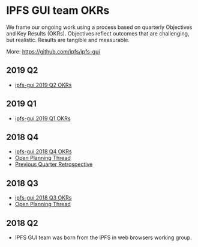 # IPFS GUI team OKRs

We frame our ongoing work using a process based on quarterly Objectives and Key Results (OKRs). Objectives reflect outcomes that are challenging, but realistic. Results are tangible and measurable.

More: https://github.com/ipfs/ipfs-gui

## 2019 Q2

- [ipfs-gui 2019 Q2 OKRs](https://docs.google.com/spreadsheets/d/1YSeyWqXh3ImanRrTkYQHHkCofiORn68bYqM_KTLBlsA/edit#gid=1841105909)

## 2019 Q1

- [ipfs-gui 2019 Q1 OKRs](https://docs.google.com/spreadsheets/d/1BtOfd7s9oYO5iKsIorCpsm4QuQoIsoZzSz7GItE-9ys/edit?ts=5c2f3d49#gid=1841105909)

## 2018 Q4

- [ipfs-gui 2018 Q4 OKRs](https://docs.google.com/spreadsheets/d/139lROP7-Ee4M4S7A_IO4iIgSgugYm7dct620LYnalII/edit#gid=1841105909)
- [Open Planning Thread](https://github.com/ipfs/ipfs-gui/issues/67)
- [Previous Quarter Retrospective](https://docs.google.com/document/d/1fXFUntQrOb5HYDP0jMlKTQ4SC014tWwam3pfGojMiFY/edit#heading=h.1xrdg4st69mx)

## 2018 Q3

- [ipfs-gui 2018 Q3 OKRs](https://docs.google.com/spreadsheets/d/19vjigg4locq4fO6JXyobS2yTx-k-fSzlFM5ngZDPDbQ/edit?ts=5b489369#gid=1841105909)
- [Open Planning Thread](https://hackmd.io/63Ot04yETI6_Lmpa8sjw5A?view)


## 2018 Q2

- IPFS GUI team was born from the IPFS in web browsers working group.
